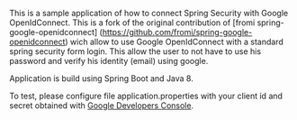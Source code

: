 
This is a sample application of how to connect Spring Security with Google OpenIdConnect.
This is a fork of the original contribution of [fromi spring-google-openidconnect] (https://github.com/fromi/spring-google-openidconnect) wich allow to use Google OpenIdConnect with a standard spring security form login. This allow the user to not have to use his password and verify his identity (email) using google.

Application is build using Spring Boot and Java 8.

To test, please configure file application.properties with your client id and secret obtained with [Google Developers Console](https://console.developers.google.com/).